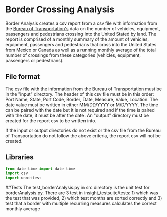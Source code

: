 # Border Crossing Analysis
Border Analysis creates a csv report from a csv file with information from the [Bureau of Transportation's](https://data.transportation.gov/Research-and-Statistics/Border-Crossing-Entry-Data/keg4-3bc2) data on the number of vehicles, equipment, passengers and pedestrians crossing into the United Stated by land. The report is comprised of a monthly summary of the amount of vehicles, equipment, passengers and pedestrians that cross into the United States from Mexico or Canada as well as a running monthly average of the total number of crossings from these categories (vehicles, equipment, passengers or pedestrians).

## File format
The csv file with the information from the Bureau of Transportation must be in the "input" directory. The header of this csv file must be in this order: Port Name, State, Port Code, Border, Date, Measure, Value, Location. 
The date value must be written in either MM/DD/YYYY or M/D/YYYY. The time can be paired with the date but it is not required and if the time is paired with the date, it must be after the date. An "output" directory must be created for the report csv to be written into.

If the input or output directories do not exist or the csv file from the Bureau of Transportation do not follow the above criteria, the report csv will not be created.


## Libraries 
```python
from date time import date time
import csv
import unnittest
```

##Tests
The test_borderAnalysis.py in src directory is the unit test for borderAnalysis.py.
There are 3 test in insight_testsuite/tests: 1) which was the test that was provided, 
2) which test months are sorted correctly and 3) test that a border with multiple recurring measures calculates the correct monthly average 

